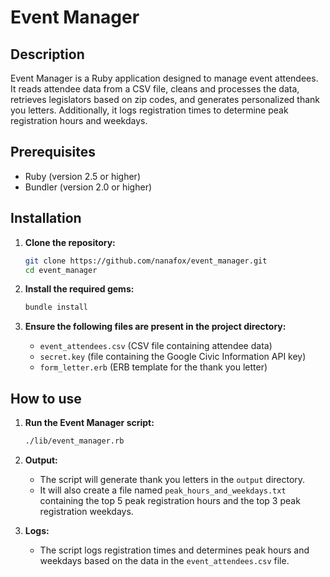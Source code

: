 # Event Manager

## Description

Event Manager is a Ruby application designed to manage event attendees. It reads
attendee data from a CSV file, cleans and processes the data, retrieves
legislators based on zip codes, and generates personalized thank you letters.
Additionally, it logs registration times to determine peak registration hours
and weekdays.

## Prerequisites

- Ruby (version 2.5 or higher)
- Bundler (version 2.0 or higher)

## Installation

1. **Clone the repository:**
   ```sh
   git clone https://github.com/nanafox/event_manager.git
   cd event_manager
   ```

2. **Install the required gems:**
   ```sh
   bundle install
   ```

3. **Ensure the following files are present in the project directory:**
    - `event_attendees.csv` (CSV file containing attendee data)
    - `secret.key` (file containing the Google Civic Information API key)
    - `form_letter.erb` (ERB template for the thank you letter)

## How to use

1. **Run the Event Manager script:**
   ```sh
   ./lib/event_manager.rb
   ```

2. **Output:**
    - The script will generate thank you letters in the `output` directory.
    - It will also create a file named `peak_hours_and_weekdays.txt` containing
      the top 5 peak registration hours and the top 3 peak registration
      weekdays.

3. **Logs:**
    - The script logs registration times and determines peak hours and weekdays
      based on the data in the `event_attendees.csv` file.
